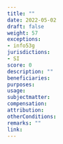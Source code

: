 ```yaml
---
title: ""
date: 2022-05-02
draft: false
weight: 57
exceptions:
- info53g
jurisdictions:
- SI
score: 0
description: "" 
beneficiaries:
purposes: 
usage:
subjectmatter:
compensation:
attribution:
otherConditions: 
remarks: ""
link: 
---
```

